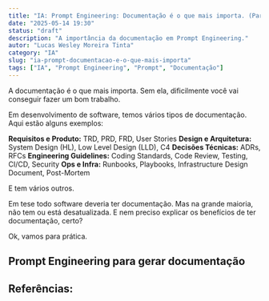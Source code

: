 ```yaml
---
title: "IA: Prompt Engineering: Documentação é o que mais importa. (Parte 4)"
date: "2025-05-14 19:30"
status: "draft"
description: "A importância da documentação em Prompt Engineering."
autor: "Lucas Wesley Moreira Tinta"
category: "IA"
slug: "ia-prompt-documentacao-e-o-que-mais-importa"
tags: ["IA", "Prompt Engineering", "Prompt", "Documentação"]
---
```



A documentação é o que mais importa. Sem ela, dificilmente você vai conseguir fazer um bom trabalho.

Em desenvolvimento de software, temos vários tipos de documentação. Aqui estão alguns exemplos:

**Requisitos e Produto:** TRD, PRD, FRD, User Stories
**Design e Arquitetura:** System Design (HL), Low Level Design (LLD), C4
**Decisões Técnicas:** ADRs, RFCs
**Engineering Guidelines:** Coding Standards, Code Review, Testing, CI/CD, Security
**Ops e Infra:** Runbooks, Playbooks, Infrastructure Design Document, Post-Mortem

E tem vários outros. 

Em tese todo software deveria ter documentação. Mas na grande maioria, não tem ou está desatualizada.
E nem preciso explicar os benefícios de ter documentação, certo?

Ok, vamos para prática.

## Prompt Engineering para gerar documentação






## Referências:

